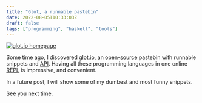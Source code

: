 ```yaml
---
title: "Glot, a runnable pastebin"
date: 2022-08-05T10:33:03Z
draft: false
tags: ["programming", "haskell", "tools"]
---
```


[![glot.io homepage][0]][1]

Some time ago, I discovered [glot.io][1], an [open-source][2] pastebin with runnable snippets and
[API][3]. Having all these programming languages in one online [REPL][4] is impressive, and
convenient.

In a future post, I will show some of my dumbest and most funny snippets.

See you next time.

[0]: /images/glot-01.png
[1]: https://glot.io
[2]: https://github.com/glotcode/glot
[3]: https://glot.io/api
[4]: https://en.wikipedia.org/wiki/Read%E2%80%93eval%E2%80%93print_loop
